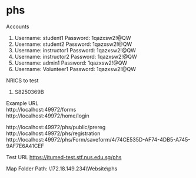 # phs


Accounts  
1. Username: student1  	Password: 1qazxsw2!@QW  
2. Username: student2  	Password: 1qazxsw2!@QW  
3. Username: instructor1 	Password: 1qazxsw2!@QW  
4. Username: instructor2 	Password: 1qazxsw2!@QW  
5. Username: admin1 	Password: 1qazxsw2!@QW  
6. Username: Volunteer1 Password: 1qazxsw2!@QW

NRICS to test
1. S8250369B

Example URL  
http://localhost:49972/forms  
http://localhost:49972/home/login  

http://localhost:49972/phs/public/prereg
http://localhost:49972/phs/registration
http://localhost:49972/phs/Form/saveform/4/74CE535D-AF74-4DB5-A745-9AF7E6A41CEF

Test URL
https://itumed-test.stf.nus.edu.sg/phs   


Map Folder Path: \\172.18.149.234\Website\phs   
